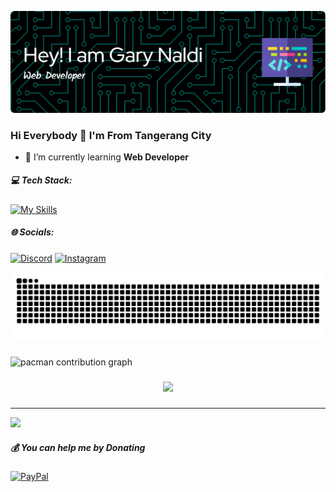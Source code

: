 ![Grx-n](img/github-header-image.png)

### Hi Everybody 👋 I'm From Tangerang City
- 🌱 I’m currently learning **Web Developer**

##### 💻 Tech Stack:
[![My Skills](https://skillicons.dev/icons?i=html,css,js,figma)](https://skillicons.dev)

##### 🌐 Socials:
[![Discord](https://img.shields.io/badge/Discord-%237289DA.svg?logo=discord&logoColor=white)](https://discord.gg/Grxn) [![Instagram](https://img.shields.io/badge/Instagram-%23E4405F.svg?logo=Instagram&logoColor=white)](https://instagram.com/grr.xn)

<img src="https://raw.githubusercontent.com/Grx-n/Grx-n/output/snake.svg" alt="Snake animation" />

###

<picture>
  <source media="(prefers-color-scheme: dark)" srcset="https://raw.githubusercontent.com/Grx-n/Grx-n/output/pacman-contribution-graph-dark.svg">
  <source media="(prefers-color-scheme: light)" srcset="https://raw.githubusercontent.com/Grx-n/Grx-n/output/pacman-contribution-graph.svg">
  <img alt="pacman contribution graph" src="https://raw.githubusercontent.com/Grx-n/Grx-n/output/pacman-contribution-graph.svg">
</picture>

###

<div align="center">
  <img src="https://profile-counter.glitch.me/Grx-n/count.svg?"  />
</div>

###

---
[![](https://visitcount.itsvg.in/api?id=Grx-n&icon=0&color=0)](https://visitcount.itsvg.in)

  ##### 💰 You can help me by Donating
  [![PayPal](https://img.shields.io/badge/PayPal-00457C?style=for-the-badge&logo=paypal&logoColor=white)](https://paypal.me/@GarNaldi)

<!-- Proudly created with GPRM ( https://gprm.itsvg.in ) --


<!--
**Grx-n/Grx-n** is a ✨ _special_ ✨ repository because its `README.md` (this file) appears on your GitHub profile.

Here are some ideas to get you started:

- 🔭 I’m currently working on ...
- 🌱 I’m currently learning ...
- 👯 I’m looking to collaborate on ...
- 🤔 I’m looking for help with ...
- 💬 Ask me about ...
- 📫 How to reach me: ...
- 😄 Pronouns: ...
- ⚡ Fun fact: ...
-->
